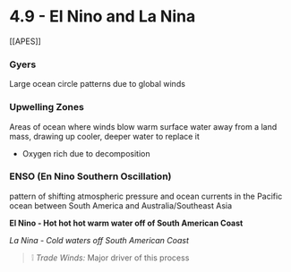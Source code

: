 # 4\.9 - El Nino and La Nina

[[APES]]

### Gyers

Large ocean circle patterns due to global winds

### Upwelling Zones

Areas of ocean where winds blow warm surface water away from a land mass, drawing up cooler, deeper water to replace it

- Oxygen rich due to decomposition

### ENSO (En Nino Southern Oscillation)

pattern of shifting atmospheric pressure and ocean currents in the Pacific ocean between South America and Australia/Southeast Asia

**El Nino - Hot hot hot warm water off of South American Coast**

_La Nina - Cold waters off South American Coast_

> :grey_exclamation:  _Trade Winds:_ Major driver of this process